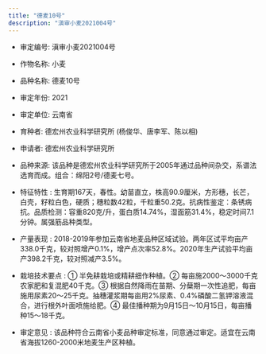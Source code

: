 ```yaml
---
title: "德麦10号"
description: "滇审小麦2021004号"
---
```

* 审定编号:  滇审小麦2021004号

*  作物名称:  小麦

*  品种名称:  德麦10号

*  审定年份:  2021

*  审定单位:  云南省

* 育种者:  德宏州农业科学研究所 (杨俊华、唐李军、陈以相)

*  申请者:  德宏州农业科学研究所

*  品种来源:  该品种是德宏州农业科学研究所于2005年通过品种间杂交，系谱法选育而成。组合：绵阳2号/德麦七号。

*  特征特性 : 
生育期167天，春性。幼苗直立，株高90.9厘米，方形穗，长芒，白壳，籽粒白色，硬质；穗粒数42粒，千粒重50.2克。抗病性鉴定：条锈病抗。品质检测：容重820克/升，蛋白质14.74%，湿面筋31.4%，稳定时间7.1分钟。属强筋品种类型。
 
*  产量表现 : 
2018-2019年参加云南省地麦品种区域试验。两年区试平均亩产338.0千克，较对照增产0.1%，增产点次率52.8%。2020年生产试验平均亩产398.2千克，较对照减产3.5%。

*  栽培技术要点 : 
① 半免耕栽培或精耕细作种植。② 每亩施2000～3000千克农家肥和复混肥40千克。③ 根据自然降雨在苗期、分蘖期一次性追肥，每亩施用尿素20～25千克。抽穗灌浆期每亩用2%尿素、0.4%磷酸二氢钾溶液混合，进行根外叶面喷施给肥。④ 最佳播种期为9月15日～10月15日，每亩播种15～18千克。

*  审定意见 : 
该品种符合云南省小麦品种审定标准，同意通过审定。适宜在云南省海拔1260-2000米地麦生产区种植。
